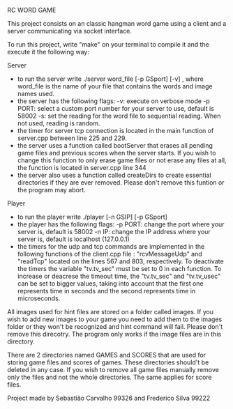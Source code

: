 RC WORD GAME

This project consists on an classic hangman word game using a client and a server communicating via socket interface.


To run this project, write "make" on your terminal to compile it and the execute it the following way:

Server
- to run the server write ./server word_file [-p GSport] [-v] , where word_file is the name of your file that contains the words and image names used.
- the server has the following flags:
    -v: execute on verbose mode
    -p PORT: select a custom port number for your server to use, default is 58002
    -s: set the reading for the word file to sequential reading. When not used, reading is random.
- the timer for server tcp connection is located in the main function of server.cpp between line 225 and 229.
- the server uses a function called bootServer that erases all pending game files and previous scores when the server starts. If you wish to change this function to only erase game files or not erase any files at all, the function is located in server.cpp line 344
- the server also uses a function called createDirs to create essential directories if they are ever removed. Please don't remove this funtion or the program may abort.

Player
- to run the player write ./player [-n GSIP] [-p GSport]
- the player has the following flags:
    -p PORT: change the port where your server is, default is 58002
    -n IP: change the IP address where your server is, default is localhost (127.0.0.1)
- the timers for the udp and tcp commands are implemented in the following functions of the client.cpp file : "rcvMessageUdp" and "readTcp" located on the lines 567 and 803, respectively. To deactivate the timers the variable "tv.tv_sec" must be set to 0 in each function. To increase or deacrese the timeout time, the "tv.tv_sec" and "tv.tv_usec" can be set to bigger values, taking into account that the first one represents time in seconds and the second represents time in microseconds.

All images used for hint files are stored on a folder called images. If you wish to add new images to your game you need to add them to the images folder or they won't be recognized and hint command will fail. Please don't remove this direcotry. The program only works if the image files are in this directory.

There are 2 directories named GAMES and SCORES that are used for storing game files and scores of games. These directories should't be deleted in any case. If you wish to remove all game files manually remove only the files and not the whole directories. The same applies for score files.

Project made by Sebastião Carvalho 99326 and Frederico Silva 99222
